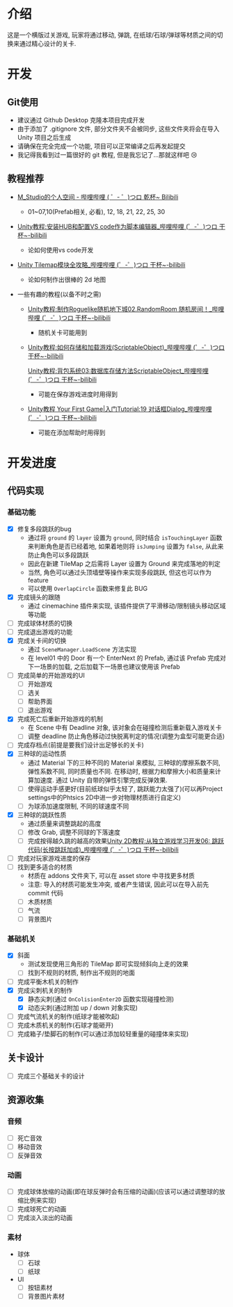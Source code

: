 # 介绍

这是一个横版过关游戏, 玩家将通过移动, 弹跳, 在纸球/石球/弹球等材质之间的切换来通过精心设计的关卡.

# 开发

## Git使用

- 建议通过 Github Desktop 克隆本项目完成开发
- 由于添加了 .gitignore 文件, 部分文件夹不会被同步, 这些文件夹将会在导入 Unity 项目之后生成
- 请确保在完全完成一个功能, 项目可以正常编译之后再发起提交
- 我记得我看到过一篇很好的 git 教程, 但是我忘记了...那就这样吧 :cry:

## 教程推荐

- [M_Studio的个人空间 - 哔哩哔哩 ( ゜- ゜)つロ 乾杯~ Bilibili](https://space.bilibili.com/370283072/channel/detail?cid=85776)

  - 01~07,10(Prefab相关, 必看), 12, 18, 21, 22, 25, 30

- [Unity教程:安装HUB和配置VS code作为脚本编辑器_哔哩哔哩 (゜-゜)つロ 干杯~-bilibili](https://www.bilibili.com/video/BV19741167zU)

  - 论如何使用vs code开发

- [Unity Tilemap模块全攻略_哔哩哔哩 (゜-゜)つロ 干杯~-bilibili](https://www.bilibili.com/video/BV1Mb411H7iV)

  - 论如何制作出很棒的 2d 地图

- 一些有趣的教程(以备不时之需)

  - [Unity教程:制作Roguelike随机地下城02.RandomRoom 随机房间！_哔哩哔哩 (゜-゜)つロ 干杯~-bilibili](https://www.bilibili.com/video/BV197411B7Ne)

    - 随机关卡可能用到

  - [Unity教程:如何存储和加载游戏(ScriptableObject)_哔哩哔哩 (゜-゜)つロ 干杯~-bilibili](https://www.bilibili.com/video/BV1CJ41157DR)

    [Unity教程:背包系统03:数据库存储方法ScriptableObject_哔哩哔哩 (゜-゜)つロ 干杯~-bilibili](https://www.bilibili.com/video/BV1LJ411X78s)

    - 可能在保存游戏进度时用得到

  - [Unity教程 Your First Game|入门Tutorial:19 对话框Dialog_哔哩哔哩 (゜-゜)つロ 干杯~-bilibili](https://www.bilibili.com/video/BV1b4411y7yq)

    - 可能在添加帮助时用得到

# 开发进度
## 代码实现
### 基础功能

- [x] 修复多段跳跃的bug
  - 通过将 `ground` 的 `layer` 设置为 `ground`, 同时结合 `isTouchingLayer` 函数来判断角色是否已经着地, 如果着地则将 `isJumping` 设置为 `false`, 从此来防止角色可以多段跳跃
  - 因此在新建 TileMap 之后需将 Layer 设置为 Ground 来完成落地的判定
  - 当然, 角色可以通过头顶墙壁等操作来实现多段跳跃, 但这也可以作为 feature
  - 可以使用 `OverlapCircle` 函数来修复此 BUG
- [x] 完成镜头的跟随
  - 通过 cinemachine 插件来实现, 该插件提供了平滑移动/限制镜头移动区域等功能
- [ ] 完成球体材质的切换
- [ ] 完成退出游戏的功能
- [x] 完成关卡间的切换
  - 通过 `SceneManager.LoadScene` 方法实现
  - 在 level01 中的 Door 有一个 EnterNext 的 Prefab, 通过该 Prefab 完成对下一场景的加载, 之后加载下一场景也建议使用该 Prefab
- [ ] 完成简单的开始游戏的UI
  - [ ] 开始游戏
  - [ ] 选关
  - [ ] 帮助界面
  - [ ] 退出游戏
- [x] 完成死亡后重新开始游戏的机制
  - 在 Scene 中有 Deadline 对象, 该对象会在碰撞检测后重新载入游戏关卡
  - [ ] 调整 deadline 防止角色移动过快脱离判定的情况(调整为盒型可能更合适)
- [ ] 完成存档点(前提是要我们设计出足够长的关卡)
- [x] 三种球的运动性质
  - 通过 Material 下的三种不同的 Material 来模拟, 三种球的摩擦系数不同, 弹性系数不同, 同时质量也不同. 在移动时, 根据力和摩擦大小和质量来计算加速度. 通过 Unity 自带的弹性引擎完成反弹效果.
  - [ ] 使得运动手感更好(目前纸球似乎太轻了, 跳跃能力太强了)(可以再Project settings中的Phtsics 2D中进一步对物理材质进行自定义)
  - [ ] 为球添加速度限制, 不同的球速度不同
- [x] 三种球的跳跃性质
  - 通过质量来调整跳起的高度
  - [ ] 修改 Grab, 调整不同球的下落速度
  - [ ] 完成按得越久跳的越高的效果[Unity 2D教程:从独立游戏学习开发06: 跳跃代码(长按跳跃加成)_哔哩哔哩 (゜-゜)つロ 干杯~-bilibili](https://www.bilibili.com/video/BV12E411C7cb)
- [ ] 完成对玩家游戏进度的保存
- [ ] 找到更多适合的材质
  - 材质在 addons 文件夹下, 可以在 asset store 中寻找更多材质
  - 注意: 导入的材质可能发生冲突, 或者产生错误, 因此可以在导入前先 commit 代码
  - [ ] 木质材质
  - [ ] 气流
  - [ ] 背景图片

### 基础机关

- [x] 斜面
  - 测试发现使用三角形的 TileMap 即可实现倾斜向上走的效果
  - [ ] 找到不规则的材质, 制作出不规则的地面
- [ ] 完成平衡木机关的制作
- [x] 完成尖刺机关的制作
  - [x] 静态尖刺(通过 `OnColisionEnter2D` 函数实现碰撞检测)
  - [x] 动态尖刺(通过附加 up / down 对象实现)
- [ ] 完成气流机关的制作(纸球才能被吹起)
- [ ] 完成木质机关的制作(石球才能砸开)
- [ ] 完成箱子/垫脚石的制作(可以通过添加较轻重量的碰撞体来实现)

## 关卡设计

- [ ] 完成三个基础关卡的设计

## 资源收集

### 音频

- [ ] 死亡音效
- [ ] 移动音效
- [ ] 反弹音效

### 动画

- [ ] 完成球体放缩的动画(即在球反弹时会有压缩的动画)(应该可以通过调整球的放缩比例来实现)
- [ ] 完成球死亡的动画
- [ ] 完成淡入淡出的动画
### 素材

- 球体
  - [ ] 石球
  - [ ] 纸球
- UI
  - [ ] 按钮素材
  - [ ] 背景图片素材
